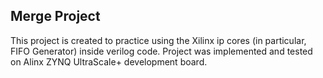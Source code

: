 ## Merge Project
This project is created to practice using the Xilinx ip cores (in particular, FIFO Generator) inside verilog code. Project was implemented and tested on Alinx ZYNQ UltraScale+ development board.
